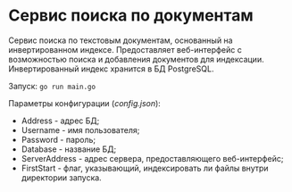 Сервис поиска по документам
===========================
Сервис поиска по текстовым документам, основанный на инвертированном индексе. Предоставляет веб-интерфейс с возможностью поиска и добавления документов для индексации. Инвертированный индекс хранится в БД PostgreSQL.

Запуск: `go run main.go`

Параметры конфигурации (*config.json*):

* Address - адрес БД;
* Username - имя пользователя;
* Password - пароль;
* Database - название БД;
* ServerAddress - адрес сервера, предоставляющего веб-интерфейс;
* FirstStart - флаг, указывающий, индексировать ли файлы внутри директории запуска.

